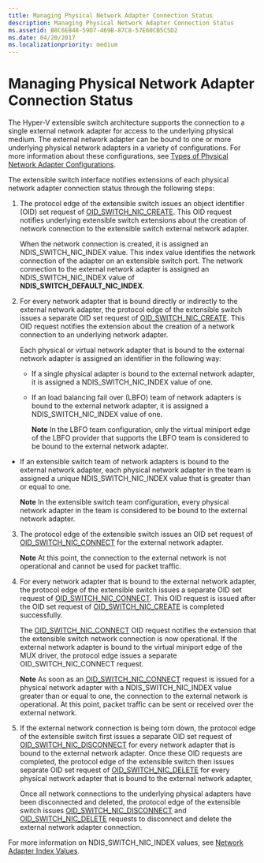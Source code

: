 ```yaml
---
title: Managing Physical Network Adapter Connection Status
description: Managing Physical Network Adapter Connection Status
ms.assetid: B8C6EB48-59D7-469B-87C8-57E60CB5C5D2
ms.date: 04/20/2017
ms.localizationpriority: medium
---
```


# Managing Physical Network Adapter Connection Status


The Hyper-V extensible switch architecture supports the connection to a single external network adapter for access to the underlying physical medium. The external network adapter can be bound to one or more underlying physical network adapters in a variety of configurations. For more information about these configurations, see [Types of Physical Network Adapter Configurations](types-of-physical-network-adapter-configurations.md).

The extensible switch interface notifies extensions of each physical network adapter connection status through the following steps:

1.  The protocol edge of the extensible switch issues an object identifier (OID) set request of [OID\_SWITCH\_NIC\_CREATE](https://docs.microsoft.com/windows-hardware/drivers/network/oid-switch-nic-create). This OID request notifies underlying extensible switch extensions about the creation of network connection to the extensible switch external network adapter.

    When the network connection is created, it is assigned an NDIS\_SWITCH\_NIC\_INDEX value. This index value identifies the network connection of the adapter on an extensible switch port. The network connection to the external network adapter is assigned an NDIS\_SWITCH\_NIC\_INDEX value of **NDIS\_SWITCH\_DEFAULT\_NIC\_INDEX**.

2.  For every network adapter that is bound directly or indirectly to the external network adapter, the protocol edge of the extensible switch issues a separate OID set request of [OID\_SWITCH\_NIC\_CREATE](https://docs.microsoft.com/windows-hardware/drivers/network/oid-switch-nic-create). This OID request notifies the extension about the creation of a network connection to an underlying network adapter.

    Each physical or virtual network adapter that is bound to the external network adapter is assigned an identifier in the following way:

    -   If a single physical adapter is bound to the external network adapter, it is assigned a NDIS\_SWITCH\_NIC\_INDEX value of one.

    -   If an load balancing fail over (LBFO) team of network adapters is bound to the external network adapter, it is assigned a NDIS\_SWITCH\_NIC\_INDEX value of one.

        **Note**  In the LBFO team configuration, only the virtual miniport edge of the LBFO provider that supports the LBFO team is considered to be bound to the external network adapter.




-   If an extensible switch team of network adapters is bound to the external network adapter, each physical network adapter in the team is assigned a unique NDIS\_SWITCH\_NIC\_INDEX value that is greater than or equal to one.

    **Note**  In the extensible switch team configuration, every physical network adapter in the team is considered to be bound to the external network adapter.




3.  The protocol edge of the extensible switch issues an OID set request of [OID\_SWITCH\_NIC\_CONNECT](https://docs.microsoft.com/windows-hardware/drivers/network/oid-switch-nic-connect) for the external network adapter.

    **Note**  At this point, the connection to the external network is not operational and cannot be used for packet traffic.



4.  For every network adapter that is bound to the external network adapter, the protocol edge of the extensible switch issues a separate OID set request of [OID\_SWITCH\_NIC\_CONNECT](https://docs.microsoft.com/windows-hardware/drivers/network/oid-switch-nic-connect). This OID request is issued after the OID set request of [OID\_SWITCH\_NIC\_CREATE](https://docs.microsoft.com/windows-hardware/drivers/network/oid-switch-nic-create) is completed successfully.

    The [OID\_SWITCH\_NIC\_CONNECT](https://docs.microsoft.com/windows-hardware/drivers/network/oid-switch-nic-connect) OID request notifies the extension that the extensible switch network connection is now operational. If the external network adapter is bound to the virtual miniport edge of the MUX driver, the protocol edge issues a separate OID\_SWITCH\_NIC\_CONNECT request.

    **Note**  As soon as an [OID\_SWITCH\_NIC\_CONNECT](https://docs.microsoft.com/windows-hardware/drivers/network/oid-switch-nic-connect) request is issued for a physical network adapter with a NDIS\_SWITCH\_NIC\_INDEX value greater than or equal to one, the connection to the external network is operational. At this point, packet traffic can be sent or received over the external network.



5.  If the external network connection is being torn down, the protocol edge of the extensible switch first issues a separate OID set request of [OID\_SWITCH\_NIC\_DISCONNECT](https://docs.microsoft.com/windows-hardware/drivers/network/oid-switch-nic-disconnect) for every network adapter that is bound to the external network adapter. Once these OID requests are completed, the protocol edge of the extensible switch then issues separate OID set request of [OID\_SWITCH\_NIC\_DELETE](https://docs.microsoft.com/windows-hardware/drivers/network/oid-switch-nic-delete) for every physical network adapter that is bound to the external network adapter,

    Once all network connections to the underlying physical adapters have been disconnected and deleted, the protocol edge of the extensible switch issues [OID\_SWITCH\_NIC\_DISCONNECT](https://docs.microsoft.com/windows-hardware/drivers/network/oid-switch-nic-disconnect) and [OID\_SWITCH\_NIC\_DELETE](https://docs.microsoft.com/windows-hardware/drivers/network/oid-switch-nic-delete) requests to disconnect and delete the external network adapter connection.

For more information on NDIS\_SWITCH\_NIC\_INDEX values, see [Network Adapter Index Values](network-adapter-index-values.md).









